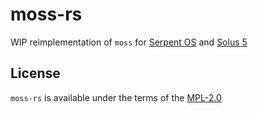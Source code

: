 # moss-rs

WIP reimplementation of `moss` for [Serpent OS](https://serpentos.com) and [Solus 5](https://getsol.us)

## License

`moss-rs` is available under the terms of the [MPL-2.0](https://spdx.org/licenses/MPL-2.0.html)

